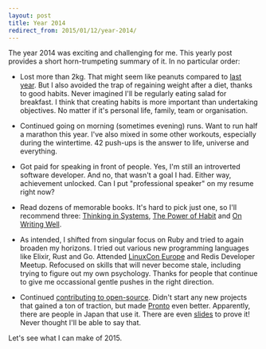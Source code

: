 ```yaml
---
layout: post
title: Year 2014
redirect_from: 2015/01/12/year-2014/
---
```


The year 2014 was exciting and challenging for me. This yearly post provides a short horn-trumpeting summary of it. In no particular order:

* Lost more than 2kg. That might seem like peanuts compared to [last year](/2014/01/01/year-2013/). But I also avoided the trap of regaining weight after a diet, thanks to good habits. Never imagined I'll be regularly eating salad for breakfast. I think that creating habits is more important than undertaking objectives. No matter if it's personal life, family, team or organisation.

* Continued going on morning (sometimes evening) runs. Want to run half a marathon this year. I've also mixed in some other workouts, especially during the wintertime. 42 push-ups is the answer to life, universe and everything.

* Got paid for speaking in front of people. Yes, I'm still an introverted software developer. And no, that wasn't a goal I had. Either way, achievement unlocked. Can I put "professional speaker" on my resume right now?

* Read dozens of memorable books. It's hard to pick just one, so I'll recommend three: [Thinking in Systems](https://www.goodreads.com/book/show/3828902-thinking-in-systems), [The Power of Habit](https://www.goodreads.com/book/show/12609433-the-power-of-habit) and [On Writing Well](https://www.goodreads.com/book/show/53343.On_Writing_Well).

* As intended, I shifted from singular focus on Ruby and tried to again broaden my horizons. I tried out various new programming languages like Elixir, Rust and Go. Attended [LinuxCon Europe](http://events.linuxfoundation.org/events/linuxcon-europe) and Redis Developer Meetup. Refocused on skills that will never become stale, including trying to figure out my own psychology. Thanks for people that continue to give me occassional gentle pushes in the right direction.

* Continued [contributing to open-source](//github.com/mmozuras). Didn't start any new projects that gained a ton of traction, but made [Pronto](//github.com/mmozuras/pronto) even better. Apparently, there are people in Japan that use it. There are even [slides](https://speakerdeck.com/willnet/continuous-static-program-analysis) to prove it! Never thought I'll be able to say that.

Let's see what I can make of 2015.
